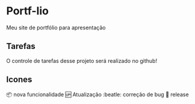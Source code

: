 # Portf-lio
Meu site de portfólio para apresentação

## Tarefas
O controle de tarefas desse projeto será realizado no github!

## Icones

:package: nova funcionalidade
:up: Atualização
:beatle: correção de bug
:checkered_flag: release